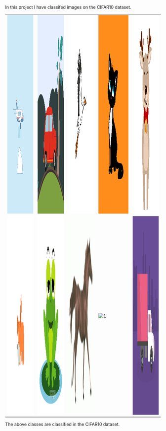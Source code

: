 In this project I have classifed images on the CIFAR10 dataset.

<table>
    <tr>
        <td> <img src="\gifs\airplane.gif"  alt="1" width = 360px height = 640px ></td>
        <td> <img src="\gifs\automobile.gif"  alt="1" width = 360px height = 640px ></td>
        <td> <img src="\gifs\bird.gif"  alt="1" width = 360px height = 640px ></td>
        <td> <img src="\gifs\cat.gif"  alt="1" width = 360px height = 640px ></td>
        <td> <img src="\gifs\deer.gif"  alt="1" width = 360px height = 640px ></td>
    </tr> 
    <tr>
        <td> <img src="\gifs\dog.gif"  alt="1" width = 360px height = 640px ></td>
        <td> <img src="\gifs\frog.gif"  alt="1" width = 360px height = 640px ></td>
        <td> <img src="\gifs\horse.gif"  alt="1" width = 360px height = 640px ></td>
        <td> <img src="\gifs\ship.gif"  alt="1" width = 360px height = 640px ></td>
        <td> <img src="\gifs\truck.gif"  alt="1" width = 360px height = 640px ></td>
    </tr>
</table>

The above classes are classified in the CIFAR10 dataset.
